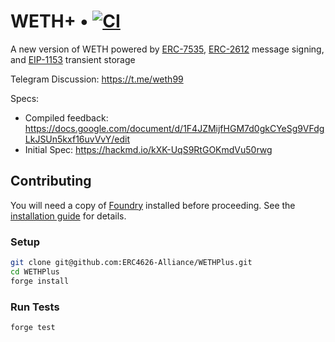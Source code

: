 # WETH+ • [![CI](https://github.com/transmissions11/foundry-template/actions/workflows/tests.yml/badge.svg)](https://github.com/transmissions11/foundry-template/actions/workflows/tests.yml)

A new version of WETH powered by [ERC-7535](https://ercs.ethereum.org/ERCS/erc-7535), [ERC-2612](https://ercs.ethereum.org/ERCS/erc-2612) message signing, and [EIP-1153](https://eips.ethereum.org/EIPS/eip-1153) transient storage

Telegram Discussion: https://t.me/weth99

Specs:
- Compiled feedback: https://docs.google.com/document/d/1F4JZMijfHGM7d0gkCYeSg9VFdgLkJSUn5kxf16uvVvY/edit
- Initial Spec: https://hackmd.io/kXK-UqS9RtGOKmdVu50rwg

## Contributing

You will need a copy of [Foundry](https://github.com/foundry-rs/foundry) installed before proceeding. See the [installation guide](https://github.com/foundry-rs/foundry#installation) for details.

### Setup

```sh
git clone git@github.com:ERC4626-Alliance/WETHPlus.git
cd WETHPlus
forge install
```

### Run Tests

```sh
forge test
```

